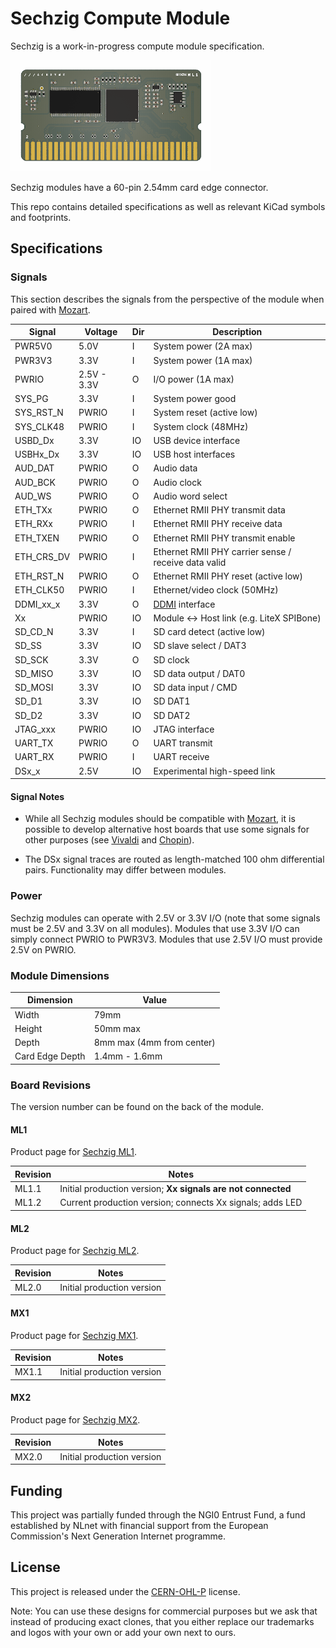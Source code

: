 # Sechzig Compute Module

Sechzig is a work-in-progress compute module specification.

![Sechzig ML1](https://github.com/machdyne/sechzig/blob/4ddd1e48dee8f0d31b78590a8419e66eab25ad2f/ml1.png)

Sechzig modules have a 60-pin 2.54mm card edge connector.

This repo contains detailed specifications as well as relevant KiCad symbols and footprints.

## Specifications

### Signals

This section describes the signals from the perspective of the module when paired with [Mozart](https://machdyne.com/product/mozart-motherboard).

| Signal | Voltage | Dir | Description |
| ------ | ------- | --- | ----------- |
| PWR5V0 | 5.0V | I | System power (2A max) |
| PWR3V3 | 3.3V | I | System power (1A max) |
| PWRIO | 2.5V - 3.3V | O | I/O power (1A max) |
| SYS\_PG | 3.3V | I | System power good |
| SYS\_RST\_N | PWRIO | I | System reset (active low) |
| SYS\_CLK48 | PWRIO | I | System clock (48MHz) |
| USBD\_Dx | 3.3V | IO | USB device interface |
| USBHx\_Dx | 3.3V | IO | USB host interfaces |
| AUD\_DAT | PWRIO | O | Audio data |
| AUD\_BCK | PWRIO | O | Audio clock |
| AUD\_WS | PWRIO | O | Audio word select |
| ETH\_TXx | PWRIO | O | Ethernet RMII PHY transmit data |
| ETH\_RXx | PWRIO | I | Ethernet RMII PHY receive data |
| ETH\_TXEN | PWRIO | O | Ethernet RMII PHY transmit enable |
| ETH\_CRS\_DV | PWRIO | I | Ethernet RMII PHY carrier sense / receive data valid |
| ETH\_RST\_N | PWRIO | O | Ethernet RMII PHY reset (active low) |
| ETH\_CLK50 | PWRIO | I | Ethernet/video clock (50MHz) |
| DDMI\_xx\_x | 3.3V | O | [DDMI](https://github.com/machdyne/ddmi) interface |
| Xx | PWRIO | IO | Module <-> Host link (e.g. LiteX SPIBone) | 
| SD\_CD\_N | 3.3V | I | SD card detect (active low) |
| SD\_SS | 3.3V | IO | SD slave select / DAT3 |
| SD\_SCK | 3.3V | O | SD clock |
| SD\_MISO | 3.3V | IO | SD data output / DAT0 |
| SD\_MOSI | 3.3V | IO | SD data input / CMD |
| SD\_D1 | 3.3V| IO | SD DAT1 |
| SD\_D2 | 3.3V | IO | SD DAT2 |
| JTAG\_xxx | PWRIO | IO | JTAG interface |
| UART\_TX | PWRIO | O | UART transmit |
| UART\_RX | PWRIO | I | UART receive |
| DSx\_x | 2.5V | IO | Experimental high-speed link |

#### Signal Notes

  * While all Sechzig modules should be compatible with [Mozart](https://github.com/machdyne/mozart), it is possible to develop alternative host boards that use some signals for other purposes (see [Vivaldi](https://github.com/machdyne/vivaldi) and [Chopin](https://github.com/machdyne/chopin)).

  * The DSx signal traces are routed as length-matched 100 ohm differential pairs. Functionality may differ between modules.

### Power

Sechzig modules can operate with 2.5V or 3.3V I/O (note that some signals must be 2.5V and 3.3V on all modules). Modules that use 3.3V I/O can simply connect PWRIO to PWR3V3. Modules that use 2.5V I/O must provide 2.5V on PWRIO.

### Module Dimensions

| Dimension | Value |
| --------- | ----- |
| Width | 79mm |
| Height | 50mm max |
| Depth | 8mm max (4mm from center) |
| Card Edge Depth | 1.4mm - 1.6mm |

### Board Revisions

The version number can be found on the back of the module.

#### ML1

Product page for [Sechzig ML1](https://machdyne.com/product/sechzig-ml1-compute-module/).

| Revision | Notes |
| -------- | ----- |
| ML1.1 | Initial production version; **Xx signals are not connected** |
| ML1.2 | Current production version; connects Xx signals; adds LED |

#### ML2

Product page for [Sechzig ML2](https://machdyne.com/product/sechzig-ml2-compute-module/).

| Revision | Notes |
| -------- | ----- |
| ML2.0 | Initial production version |

#### MX1

Product page for [Sechzig MX1](https://machdyne.com/product/sechzig-mx1-compute-module/).

| Revision | Notes |
| -------- | ----- |
| MX1.1 | Initial production version |

#### MX2

Product page for [Sechzig MX2](https://machdyne.com/product/sechzig-mx2-compute-module/).

| Revision | Notes |
| -------- | ----- |
| MX2.0 | Initial production version |

## Funding

This project was partially funded through the NGI0 Entrust Fund, a fund established by NLnet with financial support from the European Commission's Next Generation Internet programme.

## License

This project is released under the [CERN-OHL-P](LICENSE.txt) license.

Note: You can use these designs for commercial purposes but we ask that instead of producing exact clones, that you either replace our trademarks and logos with your own or add your own next to ours.
